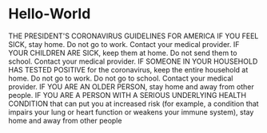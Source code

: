 # Hello-World
THE PRESIDENT'S CORONAVIRUS GUIDELINES FOR AMERICA 
IF YOU FEEL SICK, stay home. Do not go to work. Contact your medical provider. 
IF YOUR CHILDREN ARE SICK, keep them at home. Do not send them to school. Contact your medical provider. 
IF SOMEONE IN YOUR HOUSEHOLD HAS TESTED POSITIVE for the coronavirus, keep the entire household at home. Do not go to work. Do not go to school. Contact your medical provider. 
IF YOU ARE AN OLDER PERSON, stay home and away from other people. 
IF YOU ARE A PERSON WITH A SERIOUS UNDERLYING HEALTH CONDITION that can put you at increased risk (for example, a condition that impairs your lung or heart function or weakens your immune system), 
stay home and away from other people
